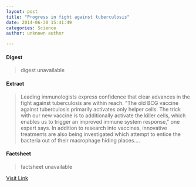 ```yaml
---
layout: post
title: "Progress in fight against tuberculosis"
date: 2014-06-30 15:41:49
categories: Science
author: unknown author

---
```



#### Digest
>digest unavailable

#### Extract
>Leading immunologists express confidence that clear advances in the fight against tuberculosis are within reach. "The old BCG vaccine against tuberculosis primarily activates only helper cells. The trick with our new vaccine is to additionally activate the killer cells, which enables us to trigger an improved immune system response," one expert says. In addition to research into vaccines, innovative treatments are also being investigated which attempt to entice the bacteria out of their macrophage hiding places....

#### Factsheet
>factsheet unavailable

[Visit Link](http://feeds.sciencedaily.com/~r/sciencedaily/~3/CD9qtg0rNfU/140630114149.htm)



